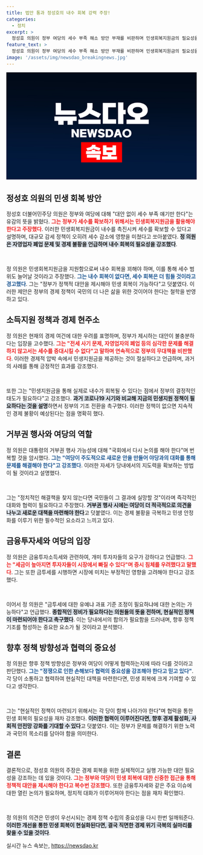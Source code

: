 ```yaml
---
title: 법안 통과 정성호의 내수 회복 강력 주장!
categories:
  - 정치
excerpt: >
  정성호 의원이 정부 여당의 세수 부족 해소 방안 부재를 비판하며 민생회복지원금의 필요성을 강조했다. 그는 야당과의 대화 통해 효과적인 대안을 마련해야 한다고 주장했으며, 금투세 조정에 대한 논의도 필요하다고 언급했다.
feature_text: >
  정성호 의원이 정부 여당의 세수 부족 해소 방안 부재를 비판하며 민생회복지원금의 필요성을 강조했다. 그는 야당과의 대화 통해 효과적인 대안을 마련해야 한다고 주장했으며, 금투세 조정에 대한 논의도 필요하다고 언급했다.
image: '/assets/img/newsdao_breakingnews.jpg'
---
```


<p><img src="/assets/img/newsdao_breakingnews.jpg" alt="implanttips 속보" /></p>

<h2 data-ke-size="size26">정성호 의원의 민생 회복 방안</h2>

<p>정성호 더불어민주당 의원은 정부와 여당에 대해 "대안 없이 세수 부족 얘기만 한다"는 유감의 뜻을 밝혔다. <b><span style="color: #ee2323;">그는 정부가 세수를 확보하기 위해서는 민생회복지원금을 활용해야 한다고 주장했다</span></b>. 이러한 민생회복지원금이 내수를 촉진시켜 세수를 확보할 수 있다고 설명하며, 대규모 감세 정책이 오히려 세수 감소에 영향을 미쳤다고 쏘아붙였다. <b><span style="background-color: #21538527;">정 의원은 자영업자 폐업 문제 및 경제 불황을 언급하며 내수 회복의 필요성을 강조했다</span></b>.</p>

<p data-ke-size="size16">&nbsp;</p>

<p>정 의원은 민생회복지원금을 지원함으로써 내수 회복을 꾀해야 하며, 이를 통해 세수 범위도 늘어날 것이라고 주장했다. <b><span style="color: #1a5490;">그는 내수 회복이 없다면, 세수 회복은 더 힘들 것이라고 경고했다</span></b>. 그는 "정부가 정책적 대안을 제시해야 민생 회복이 가능하다"고 덧붙였다. 이러한 제안은 정부의 경제 정책이 국민의 더 나은 삶을 위한 것이어야 한다는 철학을 반영하고 있다.</p>

<h2 data-ke-size="size26">소득지원 정책과 경제 현주소</h2>

<p>정 의원은 현재의 경제 여건에 대한 우려를 표명하며, 정부가 제시하는 대안이 불충분하다는 입장을 고수했다. <b><span style="color: #ee2323;">그는 "전세 사기 문제, 자영업자의 폐업 등의 심각한 문제를 해결하지 않고서는 세수를 증대시킬 수 없다"고 말하며 연속적으로 정부의 무대책을 비판했다</span></b>. 이러한 경제적 압박 속에서 민생지원금을 제공하는 것이 절실하다고 언급하며, 과거의 사례를 통해 긍정적인 효과를 강조했다.</p>

<p data-ke-size="size16">&nbsp;</p>

<p>또한 그는 "민생지원금을 통해 실제로 내수가 회복될 수 있다는 점에서 정부의 결정적인 태도가 필요하다"고 강조했다. <b><span style="background-color: #21538527;">과거 코로나19 시기와 비교해 지금의 민생지원 정책이 필요하다는 것을 설명</span></b>하면서 정부의 기조 전환을 촉구했다. 이러한 정책이 없으면 지속적인 경제 불황이 예상된다는 점을 명확히 했다.</p>

<h2 data-ke-size="size26">거부권 행사와 여당의 역할</h2>

<p>정 의원은 대통령의 거부권 행사 가능성에 대해 "국회에서 다시 논의를 해야 한다"며 번복할 것을 암시했다. <b><span style="color: #1a5490;">그는 "여당이 주도적으로 새로운 안을 만들어 야당과의 대화를 통해 문제를 해결해야 한다"고 강조했다</span></b>. 이러한 자세가 당내에서의 지도력을 확보하는 방법이 될 것이라고 설명했다. </p>

<p data-ke-size="size16">&nbsp;</p>

<p>그는 "정치적인 해결책을 찾지 않는다면 국민들이 그 결과에 실망할 것"이라며 즉각적인 대화와 협력이 필요하다고 주장했다. <b><span style="background-color: #21538527;">거부권 행사 시에는 여당이 더 적극적으로 의견을 나누고 새로운 대책을 마련해야 한다</span></b>고 덧붙였다. 이는 경제 불황을 극복하고 민생 안정화를 이루기 위한 필수적인 요소라고 느끼고 있다.</p>

<h2 data-ke-size="size26">금융투자세와 여당의 입장</h2>

<p>정 의원은 금융투자소득세와 관련하여, 개미 투자자들의 요구가 강하다고 언급했다. <b><span style="color: #ee2323;">그는 "세금이 높아지면 투자자들이 시장에서 빠질 수 있다"며 증시 침체를 우려했다고 말했다</span></b>. 그는 또한 금투세를 시행하면 시장에 미치는 부정적인 영향을 고려해야 한다고 강조했다. </p>

<p data-ke-size="size16">&nbsp;</p>

<p>이어서 정 의원은 "금투세에 대한 유예냐 과표 기준 조정이 필요하냐에 대한 논의는 가능하다"고 언급했다. <b><span style="background-color: #21538527;">종합적인 정비가 필요하다는 의원들의 뜻을 전하며, 현실적인 정책이 마련되어야 한다고 촉구했다</span></b>. 이는 당내에서의 합의가 필요함을 드러내며, 향후 정책 기조를 형성하는 중요한 요소가 될 것이라고 분석했다.</p>

<h2 data-ke-size="size26">향후 정책 방향성과 협력의 중요성</h2>

<p>정 의원은 향후 정책 방향성은 정부와 여당이 어떻게 협력하는지에 따라 다를 것이라고 판단했다. <b><span style="color: #1a5490;">그는 "정쟁으로 인한 손해보다 협력의 중요성을 강조해야 한다고 믿고 있다"</span></b>. 각 당이 소통하고 협력하여 현실적인 대책을 마련한다면, 민생 회복에 크게 기여할 수 있다고 생각한다.</p>

<p data-ke-size="size16">&nbsp;</p>

<p>그는 "현실적인 정책이 마련되기 위해서는 각 당이 함께 나아가야 한다"며 협력을 통한 민생 회복의 필요성을 재차 강조했다. <b><span style="background-color: #21538527;">이러한 협력이 이루어진다면, 향후 경제 활성화, 사회적 안전망 강화를 기대할 수 있다</span></b>고 덧붙였다. 이는 정부가 문제를 해결하기 위한 노력과 국민의 목소리를 담아야 함을 의미한다. </p>

<h2 data-ke-size="size26">결론</h2>

<p>결론적으로, 정성호 의원의 주장은 경제 회복을 위한 실제적이고 실행 가능한 대안 필요성을 강조하는 데 있을 것이다. <b><span style="color: #ee2323;">그는 정부와 여당이 민생 회복에 대한 신중한 접근을 통해 정책적 대안을 제시해야 한다고 복수번 강조했다</span></b>. 또한 금융투자세와 같은 주요 이슈에 대한 열린 논의가 필요하며, 정치적 대화가 이루어져야 한다는 점을 재차 확인했다. </p>

<p data-ke-size="size16">&nbsp;</p>

<p>정 의원의 의견은 민생이 우선시되는 경제 정책 수립의 중요성을 다시 한번 일깨워준다. <b><span style="background-color: #21538527;">이러한 개선을 통한 민생 회복이 현실화된다면, 결국 직면한 경제 위기 극복의 실마리를 찾을 수 있을 것이다</span></b>. </p>
실시간 뉴스 속보는, <a href="https://newsdao.kr" rel="dofollow">https://newsdao.kr</a>


